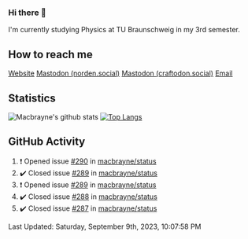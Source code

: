### Hi there 👋
I'm currently studying Physics at TU Braunschweig in my 3rd semester.

## How to reach me
[Website](https://florentin-schleuss.de)
<a rel="me" href="https://norden.social/@florentin">Mastodon (norden.social)</a>
<a rel="me" href="https://craftodon.social/@frodolon">Mastodon (craftodon.social)</a>
[Email](mailto:hello@macbrayne.de)

## Statistics
![Macbrayne's github stats](https://github-readme-stats.vercel.app/api?username=macbrayne&count_private=true&show_icons=true&hide_rank=true&custom_title=macbrayne's%20GitHub%20Stats)
[![Top Langs](https://github-readme-stats.vercel.app/api/top-langs/?username=macbrayne&exclude_repo=liftron&layout=compact)](https://github.com/anuraghazra/github-readme-stats)
## GitHub Activity

<!--RECENT_ACTIVITY:start-->
1. ❗️ Opened issue [#290](https://github.com/macbrayne/status/issues/290) in [macbrayne/status](https://github.com/macbrayne/status)
2. ✔️ Closed issue [#289](https://github.com/macbrayne/status/issues/289) in [macbrayne/status](https://github.com/macbrayne/status)
3. ❗️ Opened issue [#289](https://github.com/macbrayne/status/issues/289) in [macbrayne/status](https://github.com/macbrayne/status)
4. ✔️ Closed issue [#288](https://github.com/macbrayne/status/issues/288) in [macbrayne/status](https://github.com/macbrayne/status)
5. ✔️ Closed issue [#287](https://github.com/macbrayne/status/issues/287) in [macbrayne/status](https://github.com/macbrayne/status)
<!--RECENT_ACTIVITY:end-->

<!--RECENT_ACTIVITY:last_update-->
Last Updated: Saturday, September 9th, 2023, 10:07:58 PM
<!--RECENT_ACTIVITY:last_update_end-->


<!--
**macbrayne/macbrayne** is a ✨ _special_ ✨ repository because its `README.md` (this file) appears on your GitHub profile.

Here are some ideas to get you started:

- 🔭 I’m currently working on ...
- 🌱 I’m currently learning ...
- 👯 I’m looking to collaborate on ...
- 🤔 I’m looking for help with ...
- 💬 Ask me about ...
- 📫 How to reach me: ...
- 😄 Pronouns: ...
- ⚡ Fun fact: ...
-->
